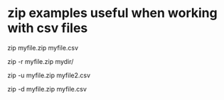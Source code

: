 
# zip examples useful when working with csv files

zip myfile.zip myfile.csv

zip -r myfile.zip mydir/

zip -u myfile.zip myfile2.csv

zip -d myfile.zip myfile.csv

